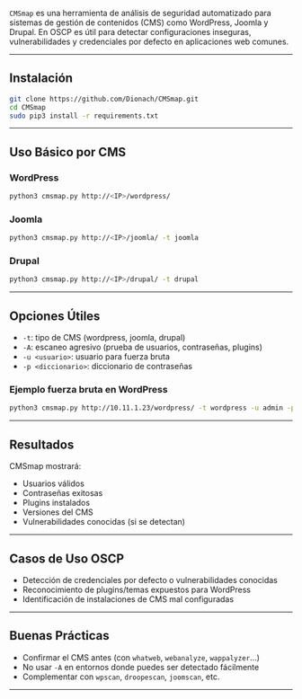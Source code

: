 `CMSmap` es una herramienta de análisis de seguridad automatizado para sistemas de gestión de contenidos (CMS) como WordPress, Joomla y Drupal. En OSCP es útil para detectar configuraciones inseguras, vulnerabilidades y credenciales por defecto en aplicaciones web comunes.

---

## Instalación

```bash
git clone https://github.com/Dionach/CMSmap.git
cd CMSmap
sudo pip3 install -r requirements.txt
```

---

## Uso Básico por CMS

### WordPress
```bash
python3 cmsmap.py http://<IP>/wordpress/
```

### Joomla
```bash
python3 cmsmap.py http://<IP>/joomla/ -t joomla
```

### Drupal
```bash
python3 cmsmap.py http://<IP>/drupal/ -t drupal
```

---

## Opciones Útiles

- `-t`: tipo de CMS (wordpress, joomla, drupal)
- `-A`: escaneo agresivo (prueba de usuarios, contraseñas, plugins)
- `-u <usuario>`: usuario para fuerza bruta
- `-p <diccionario>`: diccionario de contraseñas

### Ejemplo fuerza bruta en WordPress
```bash
python3 cmsmap.py http://10.11.1.23/wordpress/ -t wordpress -u admin -p /usr/share/wordlists/rockyou.txt
```

---

## Resultados

CMSmap mostrará:
- Usuarios válidos
- Contraseñas exitosas
- Plugins instalados
- Versiones del CMS
- Vulnerabilidades conocidas (si se detectan)

---

## Casos de Uso OSCP

- Detección de credenciales por defecto o vulnerabilidades conocidas
- Reconocimiento de plugins/temas expuestos para WordPress
- Identificación de instalaciones de CMS mal configuradas

---

## Buenas Prácticas

- Confirmar el CMS antes (con `whatweb`, `webanalyze`, `wappalyzer`...)
- No usar `-A` en entornos donde puedes ser detectado fácilmente
- Complementar con `wpscan`, `droopescan`, `joomscan`, etc.

---

